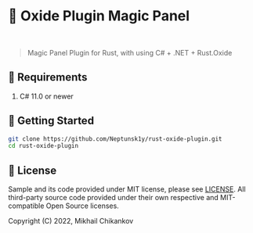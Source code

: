 # 🤖 Oxide Plugin Magic Panel

<p align = "center">
  <a href=""><img src="https://img.shields.io/badge/CSharp-v11.0-0f80c1?style=flat&logo=csharp" alt="" /></a>
  <a href=""><img src="https://awesome.re/badge.svg" alt="" /></a>
  <a href="https://github.com/Neptunsk1y/rust-oxide-plugin"><img src="https://github.com/Neptunsk1y/rust-oxide-plugin/actions/workflows/dotnet.yml/badge.svg" alt="" /></a>
</p>

> Magic Panel Plugin for Rust, with using C# + .NET + Rust.Oxide
## 📄 Requirements
1. C# 11.0 or newer

## 🚀 Getting Started

```sh
git clone https://github.com/Neptunsk1y/rust-oxide-plugin.git
cd rust-oxide-plugin
```
## 🤝 License

Sample and its code provided under MIT license, please see [LICENSE](/LICENSE). All third-party source code provided
under their own respective and MIT-compatible Open Source licenses.

Copyright (C) 2022, Mikhail Chikankov
